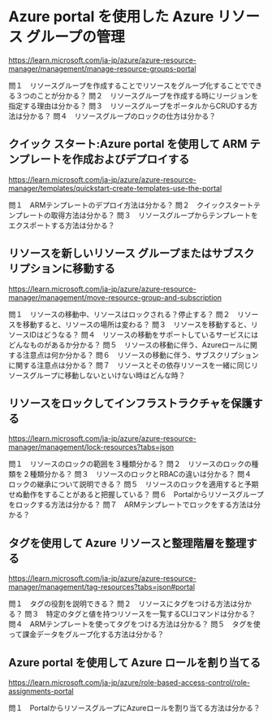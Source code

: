 # Azure portal を使用した Azure リソース グループの管理
https://learn.microsoft.com/ja-jp/azure/azure-resource-manager/management/manage-resource-groups-portal

問１　リソースグループを作成することでリソースをグループ化することでできる３つのことが分かる？
問２　リソースグループを作成する時にリージョンを指定する理由は分かる？
問３　リソースグループをポータルからCRUDする方法は分かる？
問４　リソースグループのロックの仕方は分かる？

## クイック スタート:Azure portal を使用して ARM テンプレートを作成およびデプロイする
https://learn.microsoft.com/ja-jp/azure/azure-resource-manager/templates/quickstart-create-templates-use-the-portal

問１　ARMテンプレートのデプロイ方法は分かる？
問２　クイックスタートテンプレートの取得方法は分かる？
問３　リソースグループからテンプレートをエクスポートする方法は分かる？

## リソースを新しいリソース グループまたはサブスクリプションに移動する
https://learn.microsoft.com/ja-jp/azure/azure-resource-manager/management/move-resource-group-and-subscription

問１　リソースの移動中、リソースはロックされる？停止する？
問２　リソースを移動すると、リソースの場所は変わる？
問３　リソースを移動すると、リソースIDはどうなる？
問４　リソースの移動をサポートしているサービスにはどんなものがあるか分かる？
問５　リソースの移動に伴う、Azureロールに関する注意点は何か分かる？
問６　リソースの移動に伴う、サブスクリプションに関する注意点は分かる？
問７　リソースとその依存リソースを一緒に同じリソースグループに移動しないといけない時はどんな時？

## リソースをロックしてインフラストラクチャを保護する
https://learn.microsoft.com/ja-jp/azure/azure-resource-manager/management/lock-resources?tabs=json

問１　リソースのロックの範囲を３種類分かる？
問２　リソースのロックの種類を２種類分かる？
問３　リソースのロックとRBACの違いは分かる？
問４　ロックの継承について説明できる？
問５　リソースのロックを適用すると予期せぬ動作をすることがあると把握している？
問６　Portalからリソースグループをロックする方法は分かる？
問７　ARMテンプレートでロックをする方法は分かる？

## タグを使用して Azure リソースと整理階層を整理する
https://learn.microsoft.com/ja-jp/azure/azure-resource-manager/management/tag-resources?tabs=json#portal

問１　タグの役割を説明できる？
問２　リソースにタグをつける方法は分かる？
問３　特定のタグと値を持つリソースを一覧するCLIコマンドは分かる？
問４　ARMテンプレートを使ってタグをつける方法は分かる？
問５　タグを使って課金データをグループ化する方法は分かる？

## Azure portal を使用して Azure ロールを割り当てる
https://learn.microsoft.com/ja-jp/azure/role-based-access-control/role-assignments-portal

問１　PortalからリソースグループにAzureロールを割り当てる方法は分かる？

